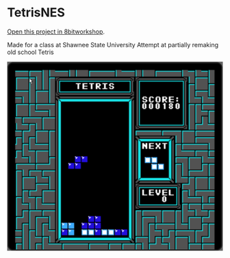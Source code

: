 TetrisNES
=====

[Open this project in 8bitworkshop](http://8bitworkshop.com/redir.html?platform=nes&githubURL=https%3A%2F%2Fgithub.com%2FSpookyturbo%2FTetrisNES&file=hello.c).

Made for a class at Shawnee State University
Attempt at partially remaking old school Tetris

<img src="/tetris.png"/>
